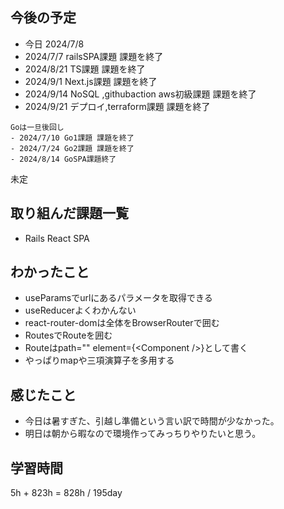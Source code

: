 ## 今後の予定
- 今日 2024/7/8
- 2024/7/7 railsSPA課題 課題を終了
- 2024/8/21 TS課題 課題を終了
- 2024/9/1 Next.js課題 課題を終了
- 2024/9/14 NoSQL ,githubaction aws初級課題 課題を終了
- 2024/9/21 デプロイ,terraform課題 課題を終了

~~~
Goは一旦後回し
- 2024/7/10 Go1課題 課題を終了
- 2024/7/24 Go2課題 課題を終了
- 2024/8/14 GoSPA課題終了
~~~
未定

## 取り組んだ課題一覧
- Rails React SPA
## わかったこと
- useParamsでurlにあるパラメータを取得できる
- useReducerよくわかんない
- react-router-domは全体をBrowserRouterで囲む
- RoutesでRouteを囲む
- Routeはpath="" element={\<Component />}として書く
- やっぱりmapや三項演算子を多用する
## 感じたこと
- 今日は暑すぎた、引越し準備という言い訳で時間が少なかった。
- 明日は朝から暇なので環境作ってみっちりやりたいと思う。
## 学習時間
5h + 823h
= 828h  / 195day